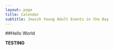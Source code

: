 ```yaml
---
layout: page
title: Calendar 
subtitle: Jewish Young Adult Events in the Bay
---
```



##Hello World

**TESTING**



